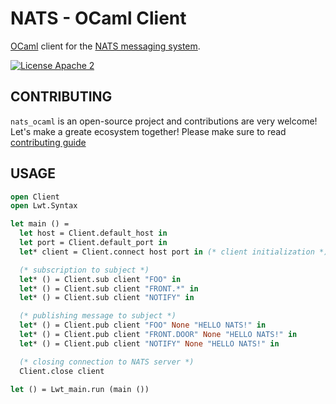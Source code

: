 # NATS - OCaml Client

[OCaml](https://ocaml.org/) client for the [NATS messaging system](https://nats.io).

[![License Apache 2][License-Image]][License-Url]

[License-Url]: https://www.apache.org/licenses/LICENSE-2.0
[License-Image]: https://img.shields.io/badge/License-Apache2-blue.svg

## CONTRIBUTING

`nats_ocaml` is an open-source project and contributions are very welcome! Let's make a greate ecosystem together! Please make sure to read [contributing guide](/CONTRIBUTING.md)

## USAGE 
```ocaml
open Client
open Lwt.Syntax

let main () =
  let host = Client.default_host in
  let port = Client.default_port in
  let* client = Client.connect host port in (* client initialization *)

  (* subscription to subject *)
  let* () = Client.sub client "FOO" in
  let* () = Client.sub client "FRONT.*" in
  let* () = Client.sub client "NOTIFY" in

  (* publishing message to subject *)
  let* () = Client.pub client "FOO" None "HELLO NATS!" in
  let* () = Client.pub client "FRONT.DOOR" None "HELLO NATS!" in
  let* () = Client.pub client "NOTIFY" None "HELLO NATS!" in

  (* closing connection to NATS server *)  
  Client.close client

let () = Lwt_main.run (main ())
```